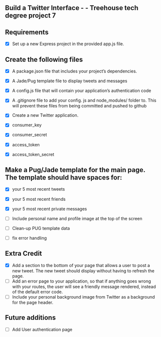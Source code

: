 ## Build a Twitter Interface - - Treehouse tech degree project 7

## Requirements

- [X] Set up a new Express project in the provided app.js file.
## Create the following files
- [X] A package.json file that includes your project’s dependencies.
- [X] A Jade/Pug template file to display tweets and messages
- [X] A config.js file that will contain your application’s authentication code
- [X] A .gitignore file to add your config. js and node_modules/ folder to. This will prevent these files from being committed and pushed to github


- [X] Create a new Twitter application.
- [X] consumer_key
- [X] consumer_secret
- [X] access_token
- [X] access_token_secret

## Make a Pug/Jade template for the main page. The template should have spaces for:
- [x] your 5 most recent tweets
- [x] your 5 most recent friends
- [x] your 5 most recent private messages

- [ ] Include personal name and profile image at the top of the screen
- [ ] Clean-up PUG template data
- [ ] fix error handling

## Extra Credit
- [x] Add a section to the bottom of your page that allows a user to post a new tweet. The new tweet should display without having to refresh the page.
- [ ] Add an error page to your application, so that if anything goes wrong with your routes, the user will see a friendly message rendered, instead of the default error code.
- [ ] Include your personal background image from Twitter as a background for the page header.

## Future additions
- [ ] Add User authentication page 
